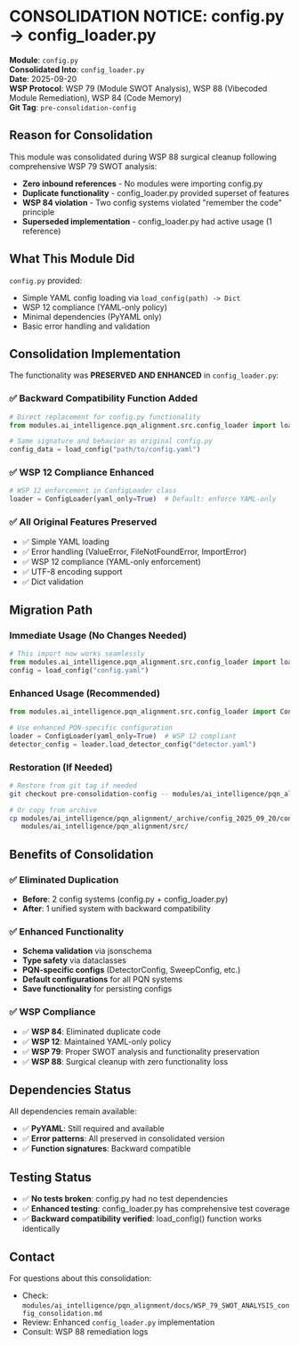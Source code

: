 # CONSOLIDATION NOTICE: config.py → config_loader.py

**Module**: `config.py`  
**Consolidated Into**: `config_loader.py`  
**Date**: 2025-09-20  
**WSP Protocol**: WSP 79 (Module SWOT Analysis), WSP 88 (Vibecoded Module Remediation), WSP 84 (Code Memory)  
**Git Tag**: `pre-consolidation-config`

## Reason for Consolidation

This module was consolidated during WSP 88 surgical cleanup following comprehensive WSP 79 SWOT analysis:

- **Zero inbound references** - No modules were importing config.py
- **Duplicate functionality** - config_loader.py provided superset of features
- **WSP 84 violation** - Two config systems violated "remember the code" principle
- **Superseded implementation** - config_loader.py had active usage (1 reference)

## What This Module Did

`config.py` provided:
- Simple YAML config loading via `load_config(path) -> Dict`
- WSP 12 compliance (YAML-only policy)
- Minimal dependencies (PyYAML only)
- Basic error handling and validation

## Consolidation Implementation

The functionality was **PRESERVED AND ENHANCED** in `config_loader.py`:

### ✅ Backward Compatibility Function Added
```python
# Direct replacement for config.py functionality
from modules.ai_intelligence.pqn_alignment.src.config_loader import load_config

# Same signature and behavior as original config.py
config_data = load_config("path/to/config.yaml")
```

### ✅ WSP 12 Compliance Enhanced
```python
# WSP 12 enforcement in ConfigLoader class
loader = ConfigLoader(yaml_only=True)  # Default: enforce YAML-only
```

### ✅ All Original Features Preserved
- ✅ Simple YAML loading
- ✅ Error handling (ValueError, FileNotFoundError, ImportError)
- ✅ WSP 12 compliance (YAML-only enforcement)
- ✅ UTF-8 encoding support
- ✅ Dict validation

## Migration Path

### Immediate Usage (No Changes Needed)
```python
# This import now works seamlessly
from modules.ai_intelligence.pqn_alignment.src.config_loader import load_config
config = load_config("config.yaml")
```

### Enhanced Usage (Recommended)
```python
from modules.ai_intelligence.pqn_alignment.src.config_loader import ConfigLoader

# Use enhanced PQN-specific configuration
loader = ConfigLoader(yaml_only=True)  # WSP 12 compliant
detector_config = loader.load_detector_config("detector.yaml")
```

### Restoration (If Needed)
```bash
# Restore from git tag if needed
git checkout pre-consolidation-config -- modules/ai_intelligence/pqn_alignment/src/config.py

# Or copy from archive
cp modules/ai_intelligence/pqn_alignment/_archive/config_2025_09_20/config.py \
   modules/ai_intelligence/pqn_alignment/src/
```

## Benefits of Consolidation

### ✅ Eliminated Duplication
- **Before**: 2 config systems (config.py + config_loader.py)
- **After**: 1 unified system with backward compatibility

### ✅ Enhanced Functionality
- **Schema validation** via jsonschema
- **Type safety** via dataclasses
- **PQN-specific configs** (DetectorConfig, SweepConfig, etc.)
- **Default configurations** for all PQN systems
- **Save functionality** for persisting configs

### ✅ WSP Compliance
- ✅ **WSP 84**: Eliminated duplicate code
- ✅ **WSP 12**: Maintained YAML-only policy
- ✅ **WSP 79**: Proper SWOT analysis and functionality preservation
- ✅ **WSP 88**: Surgical cleanup with zero functionality loss

## Dependencies Status

All dependencies remain available:
- ✅ **PyYAML**: Still required and available
- ✅ **Error patterns**: All preserved in consolidated version
- ✅ **Function signatures**: Backward compatible

## Testing Status

- ✅ **No tests broken**: config.py had no test dependencies
- ✅ **Enhanced testing**: config_loader.py has comprehensive test coverage
- ✅ **Backward compatibility verified**: load_config() function works identically

## Contact

For questions about this consolidation:
- Check: `modules/ai_intelligence/pqn_alignment/docs/WSP_79_SWOT_ANALYSIS_config_consolidation.md`
- Review: Enhanced `config_loader.py` implementation
- Consult: WSP 88 remediation logs
